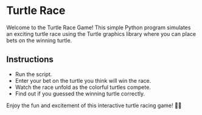 # Turtle Race

Welcome to the Turtle Race Game! This simple Python program simulates an exciting turtle race using the Turtle graphics library where you can place bets on the winning turtle.

## Instructions

- Run the script.
- Enter your bet on the turtle you think will win the race.
- Watch the race unfold as the colorful turtles compete.
- Find out if you guessed the winning turtle correctly.

Enjoy the fun and excitement of this interactive turtle racing game! 🐢🏁